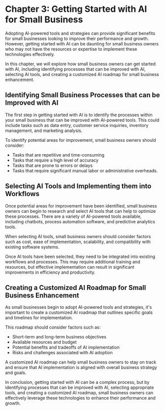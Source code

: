 Chapter 3: Getting Started with AI for Small Business
=====================================================

Adopting AI-powered tools and strategies can provide significant benefits for small businesses looking to improve their performance and growth. However, getting started with AI can be daunting for small business owners who may not have the resources or expertise to implement these technologies effectively.

In this chapter, we will explore how small business owners can get started with AI, including identifying processes that can be improved with AI, selecting AI tools, and creating a customized AI roadmap for small business enhancement.

Identifying Small Business Processes that can be Improved with AI
-----------------------------------------------------------------

The first step in getting started with AI is to identify the processes within your small business that can be improved with AI-powered tools. This could include tasks such as data entry, customer service inquiries, inventory management, and marketing analysis.

To identify potential areas for improvement, small business owners should consider:

* Tasks that are repetitive and time-consuming
* Tasks that require a high level of accuracy
* Tasks that are prone to errors or delays
* Tasks that require significant manual labor or administrative overheads.

Selecting AI Tools and Implementing them into Workflows
-------------------------------------------------------

Once potential areas for improvement have been identified, small business owners can begin to research and select AI tools that can help to optimize these processes. There are a variety of AI-powered tools available, including chatbots, process automation software, and predictive analytics tools.

When selecting AI tools, small business owners should consider factors such as cost, ease of implementation, scalability, and compatibility with existing software systems.

Once AI tools have been selected, they need to be integrated into existing workflows and processes. This may require additional training and resources, but effective implementation can result in significant improvements in efficiency and productivity.

Creating a Customized AI Roadmap for Small Business Enhancement
---------------------------------------------------------------

As small businesses begin to adopt AI-powered tools and strategies, it's important to create a customized AI roadmap that outlines specific goals and timelines for implementation.

This roadmap should consider factors such as:

* Short-term and long-term business objectives
* Available resources and budget
* Potential benefits and tradeoffs of AI implementation
* Risks and challenges associated with AI adoption

A customized AI roadmap can help small business owners to stay on track and ensure that AI implementation is aligned with overall business strategy and goals.

In conclusion, getting started with AI can be a complex process, but by identifying processes that can be improved with AI, selecting appropriate tools, and creating a customized AI roadmap, small business owners can effectively leverage these technologies to enhance their performance and growth.
